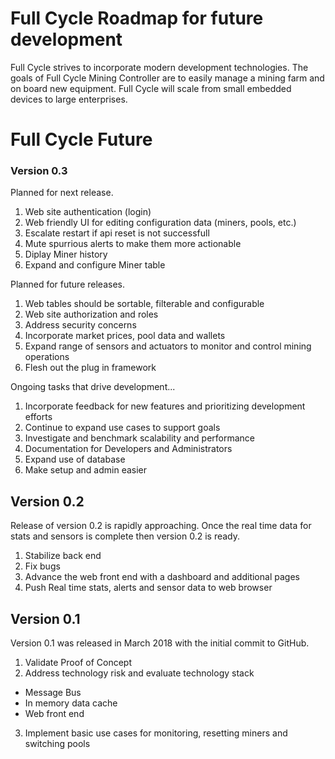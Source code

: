 # Full Cycle Roadmap for future development
Full Cycle strives to incorporate modern development technologies.
The goals of Full Cycle Mining Controller are to easily manage a mining farm and on board new equipment. Full Cycle will scale from small embedded devices to large enterprises.

# Full Cycle Future
### Version 0.3
Planned for next release. 
1. Web site authentication (login)
2. Web friendly UI for editing configuration data (miners, pools, etc.)
3. Escalate restart if api reset is not successfull
4. Mute spurrious alerts to make them more actionable
5. Diplay Miner history
6. Expand and configure Miner table

Planned for future releases.
1. Web tables should be sortable, filterable and configurable
2. Web site authorization and roles
3. Address security concerns
4. Incorporate market prices, pool data and wallets
5. Expand range of sensors and actuators to monitor and control mining operations
6. Flesh out the plug in framework

Ongoing tasks that drive development...
1. Incorporate feedback for new features and prioritizing development efforts
2. Continue to expand use cases to support goals
3. Investigate and benchmark scalability and performance
4. Documentation for Developers and Administrators
5. Expand use of database
6. Make setup and admin easier

## Version 0.2
Release of version 0.2 is rapidly approaching. Once the real time data for stats and sensors is complete then version 0.2 is ready.
1. Stabilize back end
2. Fix bugs
3. Advance the web front end with a dashboard and additional pages
4. Push Real time stats, alerts and sensor data to web browser

## Version 0.1
Version 0.1 was released in March 2018 with the initial commit to GitHub.
1. Validate Proof of Concept
2. Address technology risk and evaluate technology stack
- Message Bus
- In memory data cache
- Web front end
3. Implement basic use cases for monitoring, resetting miners and switching pools
